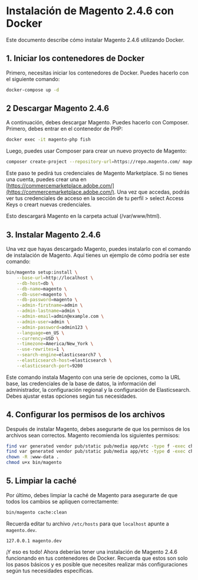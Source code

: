 # Instalación de Magento 2.4.6 con Docker

Este documento describe cómo instalar Magento 2.4.6 utilizando Docker.

## 1. Iniciar los contenedores de Docker

Primero, necesitas iniciar los contenedores de Docker. Puedes hacerlo con el siguiente comando:

```bash
docker-compose up -d
```
## 2 Descargar Magento 2.4.6
A continuación, debes descargar Magento. Puedes hacerlo con Composer. Primero, debes entrar en el contenedor de PHP:

```bash
docker exec -it magento-php fish
```

Luego, puedes usar Composer para crear un nuevo proyecto de Magento:

```bash
composer create-project --repository-url=https://repo.magento.com/ magento/project-community-edition=2.4.6 .
```
Este paso te pedirá tus credenciales de Magento Marketplace. Si no tienes una cuenta, puedes crear una en [https://commercemarketplace.adobe.com/](https://commercemarketplace.adobe.com/). 
Una vez que accedas, podrás ver tus credenciales de acceso en la sección de tu perfil > select Access Keys o creart nuevas credenciales. 

Esto descargará Magento en la carpeta actual (/var/www/html).

## 3. Instalar Magento 2.4.6

Una vez que hayas descargado Magento, puedes instalarlo con el comando de instalación de Magento. Aquí tienes un ejemplo de cómo podría ser este comando:

```bash
bin/magento setup:install \
    --base-url=http://localhost \
    --db-host=db \
    --db-name=magento \
    --db-user=magento \
    --db-password=magento \
    --admin-firstname=admin \
    --admin-lastname=admin \
    --admin-email=admin@example.com \
    --admin-user=admin \
    --admin-password=admin123 \
    --language=en_US \
    --currency=USD \
    --timezone=America/New_York \
    --use-rewrites=1 \
    --search-engine=elasticsearch7 \
    --elasticsearch-host=elasticsearch \
    --elasticsearch-port=9200
```
Este comando instala Magento con una serie de opciones, como la URL base, las credenciales de la base de datos, la información del administrador, la configuración regional y la configuración de Elasticsearch. Debes ajustar estas opciones según tus necesidades.

## 4. Configurar los permisos de los archivos

Después de instalar Magento, debes asegurarte de que los permisos de los archivos sean correctos. Magento recomienda los siguientes permisos:

```bash
find var generated vendor pub/static pub/media app/etc -type f -exec chmod g+w {} +
find var generated vendor pub/static pub/media app/etc -type d -exec chmod g+ws {} +
chown -R :www-data .
chmod u+x bin/magento
```

## 5. Limpiar la caché

Por último, debes limpiar la caché de Magento para asegurarte de que todos los cambios se apliquen correctamente:
```bash
bin/magento cache:clean
```

Recuerda editar tu archivo `/etc/hosts` para que `localhost` apunte a `magento.dev`.

```
127.0.0.1 magento.dev
```

¡Y eso es todo! Ahora deberías tener una instalación de Magento 2.4.6 funcionando en tus contenedores de Docker. Recuerda que estos son solo los pasos básicos y es posible que necesites realizar más configuraciones según tus necesidades específicas.